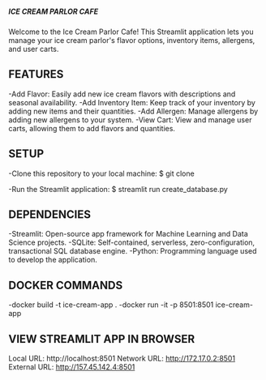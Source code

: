 <h5>ICE CREAM PARLOR CAFE</h5>

Welcome to the Ice Cream Parlor Cafe! This Streamlit application lets you manage your ice cream parlor's flavor options, inventory items, allergens, and user carts.

## FEATURES

-Add Flavor: Easily add new ice cream flavors with descriptions and seasonal availability.
-Add Inventory Item: Keep track of your inventory by adding new items and their quantities.
-Add Allergen: Manage allergens by adding new allergens to your system.
-View Cart: View and manage user carts, allowing them to add flavors and quantities.

## SETUP

-Clone this repository to your local machine:
$ git clone <repository>

-Run the Streamlit application:
$ streamlit run create_database.py

## DEPENDENCIES

-Streamlit: Open-source app framework for Machine Learning and Data Science projects.
-SQLite: Self-contained, serverless, zero-configuration, transactional SQL database engine.
-Python: Programming language used to develop the application.

## DOCKER COMMANDS

-docker build -t ice-cream-app .
-docker run -it -p 8501:8501 ice-cream-app

## VIEW STREAMLIT APP IN BROWSER

Local URL: http://localhost:8501
Network URL: http://172.17.0.2:8501
External URL: http://157.45.142.4:8501
